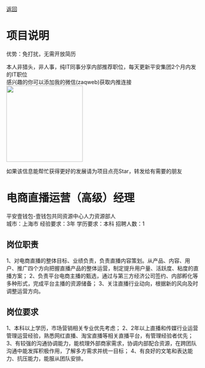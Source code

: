 [返回](../)

# 项目说明

优势：免打扰，无需开放简历

本人非猎头，非人事，纯IT同事分享内部推荐职位，每天更新平安集团2个月内发的IT职位  
感兴趣的你可以添加我的微信(zaqweb)获取内推连接  
<img src="https://github.com/zaqweb/PA-IT-JOBS/blob/master/WechatICode.jpeg"  height="200" width="200">

如果该信息能帮忙获得更好的发展请为项目点亮Star，转发给有需要的朋友

# 电商直播运营（高级）经理
平安壹钱包-壹钱包共同资源中心人力资源部人  
城市：上海市 经验要求：3年 学历要求：本科  招聘人数：1

## 岗位职责
1、对电商直播的整体目标、业绩负责，负责直播内容策划。从产品、内容、用户、推广四个方向把握直播产品的整体运营，制定提升用户量、活跃度、粘度的直播方案；
2、负责平台电商主播的甄选，通过与第三方经济公司签约、内部孵化等多种形式，完成平台主播的资源储备；
3、关注直播行业动向，根据新的风向及时调整运营方向。

## 岗位要求
1、本科以上学历，市场营销相关专业优先考虑；
2、2年以上直播和传媒行业运营管理运营经验，熟悉网红直播、淘宝直播等相关直播平台，有管理经验者优先；
3、有较强的沟通协调能力，能梳理外部商家需求，协调内部配合资源，在跨团队沟通中能发挥积极作用，了解多方需求并统一目标；
4、有良好的文笔和表达能力、抗压能力，能服从团队安排。




